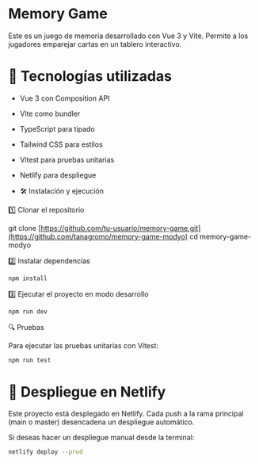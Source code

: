 # Memory Game

Este es un juego de memoria desarrollado con Vue 3 y Vite. Permite a los jugadores emparejar cartas en un tablero interactivo.

# 🚀 Tecnologías utilizadas

* Vue 3 con Composition API

* Vite como bundler

* TypeScript para tipado

* Tailwind CSS para estilos

* Vitest para pruebas unitarias

* Netlify para despliegue

* 🛠️ Instalación y ejecución

1️⃣ Clonar el repositorio

git clone [https://github.com/tu-usuario/memory-game.git](https://github.com/tanagromo/memory-game-modyo)
cd memory-game-modyo

2️⃣ Instalar dependencias

```bash
npm install
```

3️⃣ Ejecutar el proyecto en modo desarrollo

```bash
npm run dev
```

🔍 Pruebas

Para ejecutar las pruebas unitarias con Vitest:

```bash
npm run test
```

# 🚀 Despliegue en Netlify

Este proyecto está desplegado en Netlify. Cada push a la rama principal (main o master) desencadena un despliegue automático.

Si deseas hacer un despliegue manual desde la terminal:

```bash
netlify deploy --prod
```
